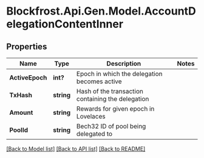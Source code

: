 # Blockfrost.Api.Gen.Model.AccountDelegationContentInner
## Properties

Name | Type | Description | Notes
------------ | ------------- | ------------- | -------------
**ActiveEpoch** | **int?** | Epoch in which the delegation becomes active | 
**TxHash** | **string** | Hash of the transaction containing the delegation | 
**Amount** | **string** | Rewards for given epoch in Lovelaces | 
**PoolId** | **string** | Bech32 ID of pool being delegated to | 

[[Back to Model list]](../README.md#documentation-for-models) [[Back to API list]](../README.md#documentation-for-api-endpoints) [[Back to README]](../README.md)

